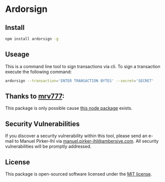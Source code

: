 # Ardorsign

## Install

```bash
npm install ardorsign -g
```

## Useage

This is a command line tool to sign transactions via cli.
To sign a transaction execute the following command:

```bash
ardorsign --transaction='ENTER TRANSACTION BYTES' --secret='SECRET'
```

## Thanks to [mrv777](https://github.com/mrv777):
This package is only possible cause [this node package](https://github.com/mrv777/ardorjs) exists.

## Security Vulnerabilities

If you discover a security vulnerability within this tool, please send an e-mail to Manuel Pirker-Ihl via [manuel.pirker-ihl@ambersive.com](mailto:manuel.pirker-ihl@ambersive.com). All security vulnerabilities will be promptly addressed.

## License

This package is open-sourced software licensed under the [MIT license](https://opensource.org/licenses/MIT).